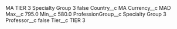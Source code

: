 <?xml version="1.0" encoding="UTF-8"?>
<CustomMetadata xmlns="http://soap.sforce.com/2006/04/metadata" xmlns:xsi="http://www.w3.org/2001/XMLSchema-instance" xmlns:xsd="http://www.w3.org/2001/XMLSchema">
    <label>MA TIER 3 Specialty Group 3</label>
    <protected>false</protected>
    <values>
        <field>Country__c</field>
        <value xsi:type="xsd:string">MA</value>
    </values>
    <values>
        <field>Currency__c</field>
        <value xsi:type="xsd:string">MAD</value>
    </values>
    <values>
        <field>Max__c</field>
        <value xsi:type="xsd:double">795.0</value>
    </values>
    <values>
        <field>Min__c</field>
        <value xsi:type="xsd:double">580.0</value>
    </values>
    <values>
        <field>ProfessionGroup__c</field>
        <value xsi:type="xsd:string">Specialty Group 3</value>
    </values>
    <values>
        <field>Professor__c</field>
        <value xsi:type="xsd:boolean">false</value>
    </values>
    <values>
        <field>Tier__c</field>
        <value xsi:type="xsd:string">TIER 3</value>
    </values>
</CustomMetadata>
